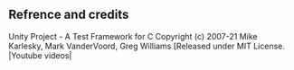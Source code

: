 ## Refrence and credits

Unity Project - A Test Framework for C
    Copyright (c) 2007-21 Mike Karlesky, Mark VanderVoord, Greg Williams
    [Released under MIT License.
    |Youtube videos|
    
    


